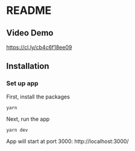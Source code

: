 # README

## Video Demo
https://cl.ly/cb4c6f18ee09

## Installation

### Set up app

First, install the packages

    yarn

Next, run the app

    yarn dev

App will start at port 3000:
http://localhost:3000/
